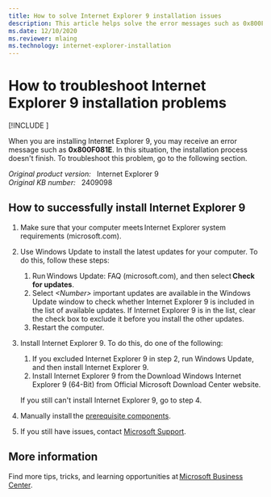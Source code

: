 ```yaml
---
title: How to solve Internet Explorer 9 installation issues
description: This article helps solve the error messages such as 0x800F081E that may occur during the installation of Internet Explorer 9.
ms.date: 12/10/2020
ms.reviewer: mlaing
ms.technology: internet-explorer-installation
---
```

# How to troubleshoot Internet Explorer 9 installation problems

[!INCLUDE [](../../../includes/browsers-important.md)]

When you are installing Internet Explorer 9, you may receive an error message such as **0x800F081E**. In this situation, the installation process doesn't finish. To troubleshoot this problem, go to the following section.

_Original product version:_ &nbsp; Internet Explorer 9  
_Original KB number:_ &nbsp; 2409098

## How to successfully install Internet Explorer 9

1. Make sure that your computer meets Internet Explorer system requirements (microsoft.com).
2. Use Windows Update to install the latest updates for your computer. To do this, follow these steps:
    1. Run Windows Update: FAQ (microsoft.com), and then select **Check for updates**.
    2. Select *\<Number>* important updates are available in the Windows Update window to check whether Internet Explorer 9 is included in the list of available updates. If Internet Explorer 9 is in the list, clear the check box to exclude it before you install the other updates.
    3. Restart the computer.

3. Install Internet Explorer 9. To do this, do one of the following:
   1. If you excluded Internet Explorer 9 in step 2, run Windows Update, and then install Internet Explorer 9.
   2. Install Internet Explorer 9 from the Download Windows Internet Explorer 9 (64-Bit) from Official Microsoft Download Center website.

   If you still can't install Internet Explorer 9, go to step 4.

4. Manually install the [prerequisite components](/troubleshoot/browsers/prerequisites-for-installing-ie-9).
5. If you still have issues, contact [Microsoft Support](https://support.microsoft.com/contactus/?ws=support).

## More information

Find more tips, tricks, and learning opportunities at [Microsoft Business Center](https://businessaccount.microsoft.com/).
